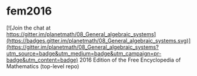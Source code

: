 # fem2016

[![Join the chat at https://gitter.im/planetmath/08_General_algebraic_systems](https://badges.gitter.im/planetmath/08_General_algebraic_systems.svg)](https://gitter.im/planetmath/08_General_algebraic_systems?utm_source=badge&utm_medium=badge&utm_campaign=pr-badge&utm_content=badge)
2016 Edition of the Free Encyclopedia of Mathematics (top-level repo)
